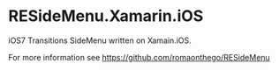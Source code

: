 RESideMenu.Xamarin.iOS
======================

iOS7 Transitions SideMenu written on Xamain.iOS.

For more information see https://github.com/romaonthego/RESideMenu
